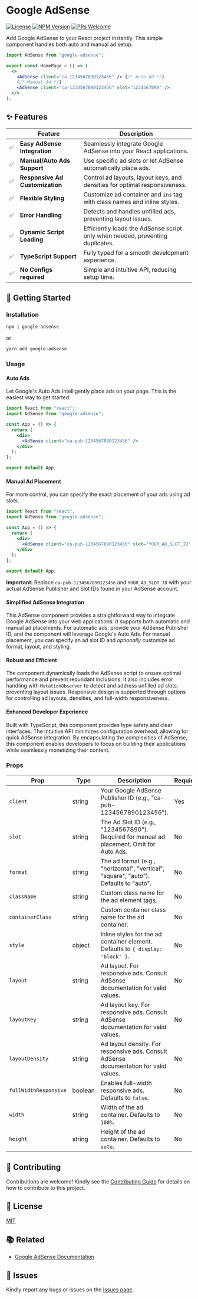 # Google AdSense

[![License](https://img.shields.io/badge/License-MIT-blue.svg?style=flat-square)](./LICENSE) [![NPM Version](https://img.shields.io/npm/v/google-adsense.svg?style=flat-square)](https://www.npmjs.com/package/google-adsense) [![PRs Welcome](https://img.shields.io/badge/PRs-Welcome-brightgreen.svg?style=flat-square)](./CONTRIBUTING.md)

Add Google AdSense to your React project instantly. This simple component handles both auto and manual ad setup.

```jsx
import AdSense from "google-adsense";

export const HomePage = () => (
  <>
    <AdSense client="ca-1234567890123456" /> {/* Auto Ad */}
    {/* Manual Ad */}
    <AdSense client="ca-1234567890123456" slot="1234567890" />
  </>
);
```

## ✨ Features

|     | Feature                         | Description                                                                   |
| --- | ------------------------------- | ----------------------------------------------------------------------------- |
| ✅  | **Easy AdSense Integration**    | Seamlessly integrate Google AdSense into your React applications.             |
| ✅  | **Manual/Auto Ads Support**     | Use specific ad slots or let AdSense automatically place ads.                 |
| ✅  | **Responsive Ad Customization** | Control ad layouts, layout keys, and densities for optimal responsiveness.    |
| ✅  | **Flexible Styling**            | Customize ad container and `ins` tag with class names and inline styles.      |
| ✅  | **Error Handling**              | Detects and handles unfilled ads, preventing layout issues.                   |
| ✅  | **Dynamic Script Loading**      | Efficiently loads the AdSense script only when needed, preventing duplicates. |
| ✅  | **TypeScript Support**          | Fully typed for a smooth development experience.                              |
| ✅  | **No Configs required**         | Simple and intuitive API, reducing setup time.                                |

## 🚀 Getting Started

### Installation

```bash
npm i google-adsense
```

or

```bash
yarn add google-adsense
```

### Usage

#### Auto Ads

Let Google's Auto Ads intelligently place ads on your page. This is the easiest way to get started.

```jsx
import React from "react";
import AdSense from "google-adsense";

const App = () => {
  return (
    <div>
      <AdSense client="ca-pub-1234567890123456" />
    </div>
  );
};

export default App;
```

#### Manual Ad Placement

For more control, you can specify the exact placement of your ads using ad slots.

```jsx
import React from "react";
import AdSense from "google-adsense";

const App = () => {
  return (
    <div>
      <AdSense client="ca-pub-1234567890123456" slot="YOUR_AD_SLOT_ID" />
    </div>
  );
};

export default App;
```

**Important:** Replace `ca-pub-1234567890123456` and `YOUR_AD_SLOT_ID` with your actual AdSense Publisher and Slot IDs found in your AdSense account.

#### Simplified AdSense Integration

This AdSense component provides a straightforward way to integrate Google AdSense into your web applications. It supports both automatic and manual ad placements. For automatic ads, provide your AdSense Publisher ID, and the component will leverage Google's Auto Ads. For manual placement, you can specify an ad slot ID and _optionally_ customize ad format, layout, and styling.

#### Robust and Efficient

The component dynamically loads the AdSense script to ensure optimal performance and prevent redundant inclusions. It also includes error handling with `MutationObserver` to detect and address unfilled ad slots, preventing layout issues. Responsive design is supported through options for controlling ad layouts, densities, and full-width responsiveness.

#### Enhanced Developer Experience

Built with TypeScript, this component provides type safety and clear interfaces. The intuitive API minimizes configuration overhead, allowing for quick AdSense integration. By encapsulating the complexities of AdSense, this component enables developers to focus on building their applications while seamlessly monetizing their content.

### Props

| Prop                  | Type    | Description                                                                               | Required |
| --------------------- | ------- | ----------------------------------------------------------------------------------------- | -------- |
| `client`              | string  | Your Google AdSense Publisher ID (e.g., "ca-pub-1234567890123456").                       | Yes      |
| `slot`                | string  | The Ad Slot ID (e.g., "1234567890"). Required for manual ad placement. Omit for Auto Ads. | No       |
| `format`              | string  | The ad format (e.g., "horizontal", "vertical", "square", "auto"). Defaults to "auto".     | No       |
| `className`           | string  | Custom class name for the ad element <ins> tags.                                          | No       |
| `containerClass`      | string  | Custom container class name for the ad container.                                         | No       |
| `style`               | object  | Inline styles for the ad container element. Defaults to `{ display: 'block' }`.           | No       |
| `layout`              | string  | Ad layout. For responsive ads. Consult AdSense documentation for valid values.            | No       |
| `layoutKey`           | string  | Ad layout key. For responsive ads. Consult AdSense documentation for valid values.        | No       |
| `layoutDensity`       | string  | Ad layout density. For responsive ads. Consult AdSense documentation for valid values.    | No       |
| `fullWidthResponsive` | boolean | Enables full-width responsive ads. Defaults to `false`.                                   | No       |
| `width`               | string  | Width of the ad container. Defaults to `100%`.                                            | No       |
| `height`              | string  | Height of the ad container. Defaults to `auto`.                                           | No       |

## 🤝 Contributing

Contributions are welcome! Kindly see the [Contributing Guide](./CONTRIBUTING.md) for details on how to contribute to this project.

## 📝 License

[MIT](./LICENSE)

## 📚 Related

- [Google AdSense Documentation](https://support.google.com/adsense?sjid=12746306205683557304-EU#topic=3373519)

## 🐛 Issues

Kindly report any bugs or issues on the [Issues page](https://github.com/ranajahanzaib/google-adsense/issues).
